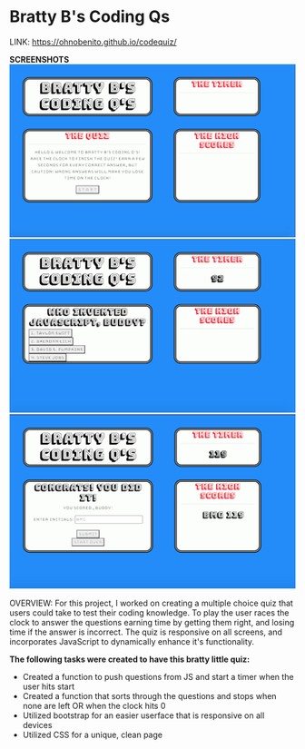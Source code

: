 # Bratty B's Coding Qs

LINK: https://ohnobenito.github.io/codequiz/

**SCREENSHOTS**
![Screenshot:](/assets/images/ss1.png)
![Screenshot:](/assets/images/ss2.png)
![Screenshot:](/assets/images/ss3.png)


OVERVIEW:
For this project, I worked on creating a multiple choice quiz that users could take to test their coding knowledge. To play the user races the clock to answer the questions earning time by getting them right, and losing time if the answer is incorrect. The quiz is responsive on all screens, and incorporates JavaScript to dynamically enhance it's functionality.

**The following tasks were created to have this bratty little quiz:**

- Created a function to push questions from JS and start a timer when the user hits start
- Created a function that sorts through the questions and stops when none are left OR when the clock hits 0
- Utilized bootstrap for an easier userface that is responsive on all devices
- Utilized CSS for a unique, clean page


